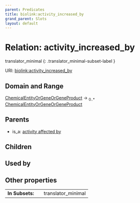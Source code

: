```yaml
---
parent: Predicates
title: biolink:activity_increased_by
grand_parent: Slots
layout: default
---
```


# Relation: activity_increased_by

translator_minimal
{: .translator_minimal-subset-label }




URI: [biolink:activity_increased_by](https://w3id.org/biolink/vocab/activity_increased_by)

## Domain and Range

[ChemicalEntityOrGeneOrGeneProduct](ChemicalEntityOrGeneOrGeneProduct.md) ->  <sub>0..\*</sub> [ChemicalEntityOrGeneOrGeneProduct](ChemicalEntityOrGeneOrGeneProduct.md)

## Parents

 *  is_a: [activity affected by](activity_affected_by.md)

## Children


## Used by


## Other properties

|  |  |  |
| --- | --- | --- |
| **In Subsets:** | | translator_minimal |

